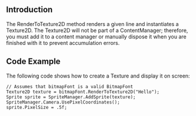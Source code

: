 ## Introduction

The RenderToTexture2D method renders a given line and instantiates a Texture2D. The Texture2D will not be part of a ContentManager; therefore, you must add it to a content manager or manually dispose it when you are finished with it to prevent accumulation errors.

## Code Example

The following code shows how to create a Texture and display it on screen:

    // Assumes that bitmapFont is a valid BitmapFont
    Texture2D texture = bitmapFont.RenderToTexture2D("Hello");
    Sprite sprite = SpriteManager.AddSprite(texture);
    SpriteManager.Camera.UsePixelCoordinates();
    sprite.PixelSize = .5f;
